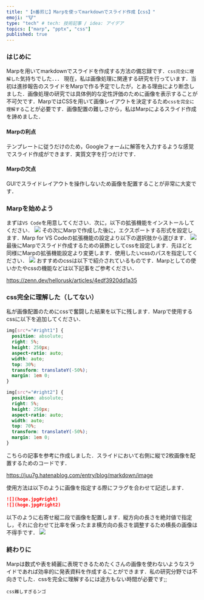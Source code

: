 ```yaml
---
title: "【n番煎じ】Marpを使ってmarkdownでスライド作成【css】"
emoji: "🐮"
type: "tech" # tech: 技術記事 / idea: アイデア
topics: ["marp", "pptx", "css"]
published: true
---
```

### はじめに
Marpを用いてmarkdownでスライドを作成する方法の備忘録です．`css完全に理解した`気持ちでした．．．
現在，私は画像処理に関連する研究を行っています．当初は進捗報告のスライドをMarpで作る予定でしたが，とある理由により断念しました．画像処理の研究では具体例的な定性評価のために画像を表示することが不可欠です．MarpではCSSを用いて画像レイアウトを決定するため`cssを完全に理解する`ことが必要です．画像配置の難しさから，私はMarpによるスライド作成を諦めました．
#### Marpの利点
テンプレートに従うだけのため，Googleフォームに解答を入力するような感覚でスライド作成ができます．実質文字を打つだけです．
#### Marpの欠点
GUIでスライドレイアウトを操作しないため画像を配置することが非常に大変です．

### Marpを始めよう
まずは`VS Code`を用意してください．次に，以下の拡張機能をインストールしてください．
![](https://storage.googleapis.com/zenn-user-upload/bb2f3fb9d50c-20240707.jpg)
その次にMarpで作成した後に，エクスポートする形式を設定します．Marp for VS Codeの拡張機能の設定より以下の選択肢から選びます．
![](https://storage.googleapis.com/zenn-user-upload/30885cdba02e-20240707.jpg)
最後にMarpでスライド作成するための装飾としてcssを設定します．先ほどと同様にMarpの拡張機能設定より変更します．使用したいcssのパスを指定してください．
![](https://storage.googleapis.com/zenn-user-upload/5ba131498ee1-20240707.jpg)
おすすめのcssは以下で紹介されているものです．Marpとしての使いかたやcssの機能などは以下記事をご参考ください．

https://zenn.dev/hellorusk/articles/4edf3920dd1a35

### css完全に理解した（してない）
私が画像配置のためにcssで奮闘した結果を以下に残します．Marpで使用するcssに以下を追加してください．
```css
img[src*="#right1"] {
  position: absolute;
  right: 5%;
  height: 250px;
  aspect-ratio: auto;
  width: auto;
  top: 30%;
  transform: translateY(-50%);
  margin: 1em 0;
}

img[src*="#right2"] {
  position: absolute;
  right: 5%;
  height: 250px;
  aspect-ratio: auto;
  width: auto;
  top: 70%;
  transform: translateY(-50%);
  margin: 1em 0;
}
```
こちらの記事を参考に作成しました．スライドにおいて右側に縦で2枚画像を配置するためのコードです．

https://juu7g.hatenablog.com/entry/blog/markdown/image

使用方法は以下のように画像を指定する際にフラグを合わせて記述します．
```markdown
![](hoge.jpg#right)
![](hoge.jpg#right2)
```
以下のように右寄せ縦二段で画像を配置します．縦方向の長さを絶対値で指定し，それに合わせて比率を保ったまま横方向の長さを調整するため横長の画像は不得手です．
![](https://storage.googleapis.com/zenn-user-upload/1e21afc99594-20240707.jpg)

### 終わりに
Marpは数式や表を綺麗に表現できるためたくさんの画像を使わないようなスライドであれば効率的に発表資料を作成することができます．私の研究分野では不向きでした．cssを完全に理解するには途方もない時間が必要です;;

```
css難しすぎるンゴ
```